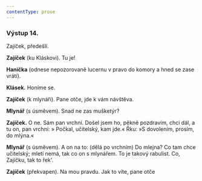 ```yaml
---
contentType: prose
---
```


### Výstup 14.

Zajíček, předešlí. 

**Zajíček** (ku Kláskovi). Tu je!

**Hanička** (odnese nepozorovaně lucernu v pravo do komory a hned se zase vrátí). 

**Klásek.** Honíme se.

**Zajíček** (k mlynáři). Pane otče, jde k vám návštěva.

**Mlynář** (s úsměvem). Snad ne zas mušketýr?

**Zajíček.** O ne. Sám pan vrchní. Došel jsem ho, pěkně pozdravím, chci dál, a tu on, pan vrchní: » Počkal, učitelský, kam jde.« Řku: »S dovolením, prosím, do mlýna.«

**Mlynář** (s úsměvem). A on na to: (dělá po vrchním) Do mlejna? Co tam chce učitelský; mletí nemá, tak co on s mlynářem. To je takový rabulist. Co, Zajíčku, tak to řek'.

**Zajíček** (překvapen). Na mou pravdu. Jak to víte, pane otče
